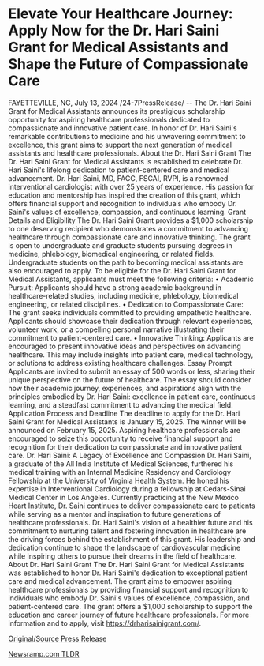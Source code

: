# Elevate Your Healthcare Journey: Apply Now for the Dr. Hari Saini Grant for Medical Assistants and Shape the Future of Compassionate Care

FAYETTEVILLE, NC, July 13, 2024 /24-7PressRelease/ -- The Dr. Hari Saini Grant for Medical Assistants announces its prestigious scholarship opportunity for aspiring healthcare professionals dedicated to compassionate and innovative patient care. In honor of Dr. Hari Saini's remarkable contributions to medicine and his unwavering commitment to excellence, this grant aims to support the next generation of medical assistants and healthcare professionals.  About the Dr. Hari Saini Grant The Dr. Hari Saini Grant for Medical Assistants is established to celebrate Dr. Hari Saini's lifelong dedication to patient-centered care and medical advancement. Dr. Hari Saini, MD, FACC, FSCAI, RVPI, is a renowned interventional cardiologist with over 25 years of experience. His passion for education and mentorship has inspired the creation of this grant, which offers financial support and recognition to individuals who embody Dr. Saini's values of excellence, compassion, and continuous learning.  Grant Details and Eligibility The Dr. Hari Saini Grant provides a $1,000 scholarship to one deserving recipient who demonstrates a commitment to advancing healthcare through compassionate care and innovative thinking. The grant is open to undergraduate and graduate students pursuing degrees in medicine, phlebology, biomedical engineering, or related fields. Undergraduate students on the path to becoming medical assistants are also encouraged to apply.  To be eligible for the Dr. Hari Saini Grant for Medical Assistants, applicants must meet the following criteria:  •	Academic Pursuit: Applicants should have a strong academic background in healthcare-related studies, including medicine, phlebology, biomedical engineering, or related disciplines. •	Dedication to Compassionate Care: The grant seeks individuals committed to providing empathetic healthcare. Applicants should showcase their dedication through relevant experiences, volunteer work, or a compelling personal narrative illustrating their commitment to patient-centered care. •	Innovative Thinking: Applicants are encouraged to present innovative ideas and perspectives on advancing healthcare. This may include insights into patient care, medical technology, or solutions to address existing healthcare challenges.  Essay Prompt Applicants are invited to submit an essay of 500 words or less, sharing their unique perspective on the future of healthcare. The essay should consider how their academic journey, experiences, and aspirations align with the principles embodied by Dr. Hari Saini: excellence in patient care, continuous learning, and a steadfast commitment to advancing the medical field.  Application Process and Deadline The deadline to apply for the Dr. Hari Saini Grant for Medical Assistants is January 15, 2025. The winner will be announced on February 15, 2025. Aspiring healthcare professionals are encouraged to seize this opportunity to receive financial support and recognition for their dedication to compassionate and innovative patient care.  Dr. Hari Saini: A Legacy of Excellence and Compassion Dr. Hari Saini, a graduate of the All India Institute of Medical Sciences, furthered his medical training with an Internal Medicine Residency and Cardiology Fellowship at the University of Virginia Health System. He honed his expertise in Interventional Cardiology during a fellowship at Cedars-Sinai Medical Center in Los Angeles. Currently practicing at the New Mexico Heart Institute, Dr. Saini continues to deliver compassionate care to patients while serving as a mentor and inspiration to future generations of healthcare professionals.  Dr. Hari Saini's vision of a healthier future and his commitment to nurturing talent and fostering innovation in healthcare are the driving forces behind the establishment of this grant. His leadership and dedication continue to shape the landscape of cardiovascular medicine while inspiring others to pursue their dreams in the field of healthcare.  About Dr. Hari Saini Grant The Dr. Hari Saini Grant for Medical Assistants was established to honor Dr. Hari Saini's dedication to exceptional patient care and medical advancement. The grant aims to empower aspiring healthcare professionals by providing financial support and recognition to individuals who embody Dr. Saini's values of excellence, compassion, and patient-centered care. The grant offers a $1,000 scholarship to support the education and career journey of future healthcare professionals. For more information and to apply, visit https://drharisainigrant.com/. 

[Original/Source Press Release](https://www.24-7pressrelease.com/press-release/512461/elevate-your-healthcare-journey-apply-now-for-the-dr-hari-saini-grant-for-medical-assistants-and-shape-the-future-of-compassionate-care) 

[Newsramp.com TLDR](https://newsramp.com/None) 